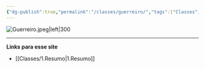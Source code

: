 ```yaml
---
{"dg-publish":true,"permalink":"/classes/guerreiro/","tags":["Classes","Guerreiro"]}
---
```



![Guerreiro.jpeg|left|300](/img/user/Arquivos/Guerreiro.jpeg)

___
**Links para esse site**
- [[Classes/1.Resumo\|1.Resumo]]